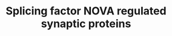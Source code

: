 ---
annotations:
- id: PW:0000333
  parent: signaling pathway
  type: Pathway Ontology
  value: cadherin mediated signaling pathway
authors:
- B.taneri
- Mkutmon
- MaintBot
- Ddigles
- Egonw
citedin:
- link: PMC5732286
  title: Genomic footprints of dryland stress adaptation in Egyptian fat-tail sheep
    and their divergence from East African and western Asia cohorts (2017)
description: Synaptic Communication influenced by NOVA-splicing regulation
last-edited: 2019-09-17
organisms:
- Mus musculus
redirect_from:
- /index.php/Pathway:WP1983
- /instance/WP1983
- /instance/WP1983_rr123566
revision: r123566
schema-jsonld:
- '@context': https://schema.org/
  '@id': https://wikipathways.github.io/pathways/WP1983.html
  '@type': Dataset
  creator:
    '@type': Organization
    name: WikiPathways
  description: Synaptic Communication influenced by NOVA-splicing regulation
  keywords:
  - 4.1B
  - 4.1G
  - 4.1N
  - 4.1R
  - AGRIN
  - Ankyrin G
  - Aplp2
  - CASK
  - Calsyntenin
  - Camk2g
  - Cask
  - Cav2.2
  - Chl1
  - Clasp1
  - Dab1
  - EphrinA5
  - GABAARg2
  - GABAB2R
  - GIRK2
  - Gephrin
  - GluR6
  - Igsf4a
  - Igsf4b
  - JNK2
  - Kcnq2
  - MAP4
  - Munc18
  - N-Cadherin
  - NIK/Mapk4
  - NMDAR1
  - NMDAR2B
  - Neogenin
  - Netrin G1
  - PIP2
  - PKCz
  - PMCA1
  - Plcb4
  - Rap1
  - Rap1gap
  - SKIP
  - Slo
  - Syntaxin 2
  - neurochondrin
  license: CC0
  name: Splicing factor NOVA regulated synaptic proteins
seo: CreativeWork
title: Splicing factor NOVA regulated synaptic proteins
wpid: WP1983
---